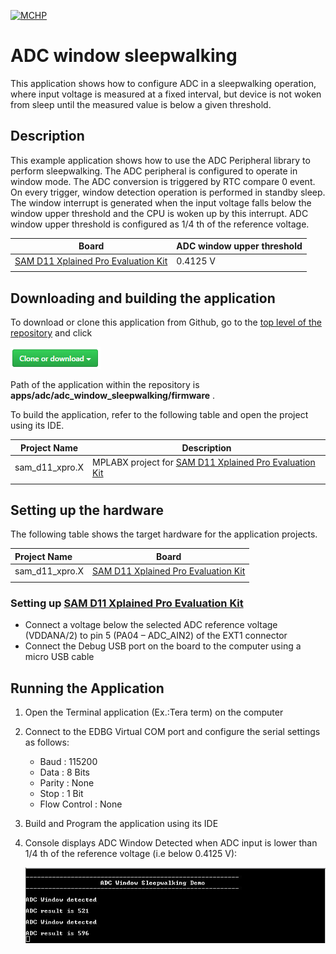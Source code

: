 [![MCHP](https://www.microchip.com/ResourcePackages/Microchip/assets/dist/images/logo.png)](https://www.microchip.com)

# ADC window sleepwalking

This application shows how to configure ADC in a sleepwalking operation, where input voltage is measured at a fixed interval, but device is not woken from sleep until the measured value is below a given threshold.

## Description

This example application shows how to use the ADC Peripheral library to perform sleepwalking.
The ADC peripheral is configured to operate in window mode. The ADC conversion is triggered by RTC compare 0 event. On every trigger, window detection operation is performed in standby sleep. The window interrupt is generated when the input voltage falls below the window upper threshold and the CPU is woken up by this interrupt. ADC window upper threshold is configured as 1/4 th of the reference voltage.

| Board | ADC window upper threshold |
| ----- | -------------------------- |
| [SAM D11 Xplained Pro Evaluation Kit](https://www.microchip.com/developmenttools/ProductDetails/atsamd11-xpro) | 0.4125 V |
|||

## Downloading and building the application

To download or clone this application from Github, go to the [top level of the repository](https://github.com/Microchip-MPLAB-Harmony/csp_apps_sam_d11) and click

![clone](../../../docs/images/clone.png)

Path of the application within the repository is **apps/adc/adc_window_sleepwalking/firmware** .

To build the application, refer to the following table and open the project using its IDE.

| Project Name      | Description                                    |
| ----------------- | ---------------------------------------------- |
| sam_d11_xpro.X | MPLABX project for [SAM D11 Xplained Pro Evaluation Kit](https://www.microchip.com/developmenttools/ProductDetails/atsamd11-xpro) |
|||

## Setting up the hardware

The following table shows the target hardware for the application projects.

| Project Name| Board|
|:---------|:---------:|
| sam_d11_xpro.X | [SAM D11 Xplained Pro Evaluation Kit](https://www.microchip.com/developmenttools/ProductDetails/atsamd11-xpro)
|||

### Setting up [SAM D11 Xplained Pro Evaluation Kit](https://www.microchip.com/developmenttools/ProductDetails/atsamd11-xpro)

- Connect a voltage below the selected ADC reference voltage (VDDANA/2) to pin 5 (PA04 – ADC_AIN2) of the EXT1 connector
- Connect the Debug USB port on the board to the computer using a micro USB cable

## Running the Application

1. Open the Terminal application (Ex.:Tera term) on the computer
2. Connect to the EDBG Virtual COM port and configure the serial settings as follows:
    - Baud : 115200
    - Data : 8 Bits
    - Parity : None
    - Stop : 1 Bit
    - Flow Control : None
3. Build and Program the application using its IDE
4. Console displays ADC Window Detected when ADC input is lower than 1/4 th of the reference
voltage (i.e below 0.4125 V):

    ![output](images/output_adc_window_sleepwalking.png)
